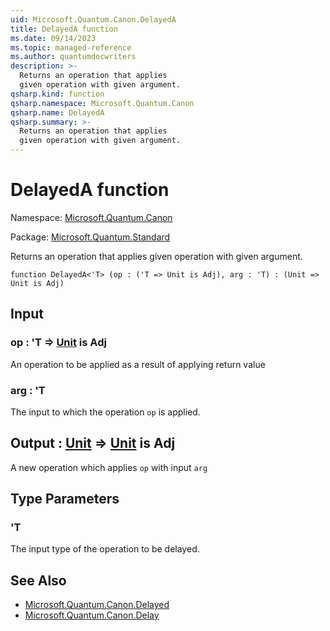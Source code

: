 ```yaml
---
uid: Microsoft.Quantum.Canon.DelayedA
title: DelayedA function
ms.date: 09/14/2023
ms.topic: managed-reference
ms.author: quantumdocwriters
description: >-
  Returns an operation that applies
  given operation with given argument.
qsharp.kind: function
qsharp.namespace: Microsoft.Quantum.Canon
qsharp.name: DelayedA
qsharp.summary: >-
  Returns an operation that applies
  given operation with given argument.
---
```


# DelayedA function

Namespace: [Microsoft.Quantum.Canon](xref:Microsoft.Quantum.Canon)

Package: [Microsoft.Quantum.Standard](https://nuget.org/packages/Microsoft.Quantum.Standard)


Returns an operation that appliesgiven operation with given argument.

```qsharp
function DelayedA<'T> (op : ('T => Unit is Adj), arg : 'T) : (Unit => Unit is Adj)
```


## Input

### op : 'T => [Unit](xref:microsoft.quantum.qsharp.valueliterals#unit-literal)  is Adj

An operation to be applied as a result of applying return value


### arg : 'T

The input to which the operation `op` is applied.



## Output : [Unit](xref:microsoft.quantum.qsharp.valueliterals#unit-literal) => [Unit](xref:microsoft.quantum.qsharp.valueliterals#unit-literal)  is Adj

A new operation which applies `op` with input `arg`

## Type Parameters

### 'T

The input type of the operation to be delayed.

## See Also

- [Microsoft.Quantum.Canon.Delayed](xref:Microsoft.Quantum.Canon.Delayed)
- [Microsoft.Quantum.Canon.Delay](xref:Microsoft.Quantum.Canon.Delay)